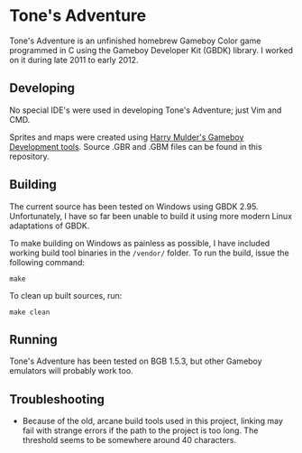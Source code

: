 # Tone's Adventure
Tone's Adventure is an unfinished homebrew Gameboy Color game programmed in C
using the Gameboy Developer Kit (GBDK) library. I worked on it during late 2011
to early 2012.


## Developing
No special IDE's were used in developing Tone's Adventure; just Vim and CMD.

Sprites and maps were created using
[Harry Mulder's Gameboy Development tools](http://www.devrs.com/gb/hmgd/intro.html).
Source .GBR and .GBM files can be found in this repository.


## Building
The current source has been tested on Windows using GBDK 2.95. Unfortunately,
I have so far been unable to build it using more modern Linux adaptations of
GBDK.

To make building on Windows as painless as possible, I have included working
build tool binaries in the `/vendor/` folder. To run the build, issue the
following command:

    make

To clean up built sources, run:

    make clean


## Running
Tone's Adventure has been tested on BGB 1.5.3, but other Gameboy emulators
will probably work too.


## Troubleshooting
*   Because of the old, arcane build tools used in this project, linking may
    fail with strange errors if the path to the project is too long. The
    threshold seems to be somewhere around 40 characters.